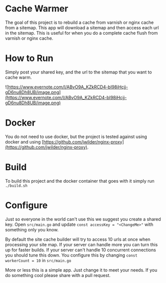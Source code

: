 # Cache Warmer

The goal of this project is to rebuild a cache from varnish or nginx cache from a sitemap. This app will download a sitemap and then access each url in the sitemap. This is useful for when you do a complete cache flush from varnish or nginx cache.

# How to Run

Simply post your shared key, and the url to the sitemap that you want to cache warm.

![https://www.evernote.com/l/ABvO9A_KZkRCD4-bI98iHcjj-gD6nu8Dh8UB/image.png](https://www.evernote.com/l/ABvO9A_KZkRCD4-bI98iHcjj-gD6nu8Dh8UB/image.png)

# Docker

You do not need to use docker, but the project is tested against using docker and using [https://github.com/jwilder/nginx-proxy](https://github.com/jwilder/nginx-proxy).

# Build

To build this project and the docker container that goes with it simply run ```./build.sh```

# Configure

Just so everyone in the world can't use this we suggest you create a shared key. Open ```src/main.go``` and update ```const accessKey = "<ChangeMe>"``` with something only you know.

By default the site cache builder will try to access 10 urls at once when processing your site map. If your server can handle more you can turn this up for faster builds. If your server can't handle 10 concurrent connections you should tune this down. You configure this by changing ```const workerCount = 10``` in ```src/main.go```

More or less this is a simple app. Just change it to meet your needs. If you do something cool please share with a pull request.